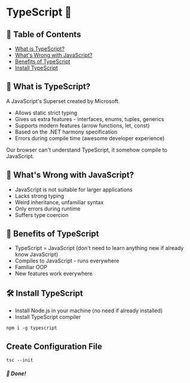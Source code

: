 # TypeScript 💙

## 📜 Table of Contents

- [What is TypeScript?](#-what-is-typescript)
- [What's Wrong with JavaScript?](#-whats-wrong-with-javascript)
- [Benefits of TypeScript](#-benefits-of-typescript)
- [Install TypeScript](#-install-typescript)

## 📘 What is TypeScript?

A JavaScript's Superset created by Microsoft.

- Allows static strict typing
- Gives us extra features - interfaces, enums, tuples, generics
- Supports modern features (arrow functions, let, const)
- Based on the .NET harmony specification
- Errors during compile time (awesome developer experience)

Our browser can't understand TypeScript, it somehow compile to JavaScript.

## 🚫 What's Wrong with JavaScript?

- JavaScript is not suitable for larger applications
- Lacks strong typing
- Weird inheritance, unfamiliar syntax
- Only errors during runtime
- Suffers type coercion

## 🌟 Benefits of TypeScript

- TypeScript = JavaScript (don't need to learn anything new if already know JavaScript)
- Compiles to JavaScript - runs everywhere
- Familiar OOP
- New features work everywhere

## 🛠️ Install TypeScript

- Install Node.js in your machine (no need if already installed)
- Install TypeScript compiler

```
npm i -g typescript
```

## Create Configuration File

```
tsc --init
```

##### 🎉 Done!

